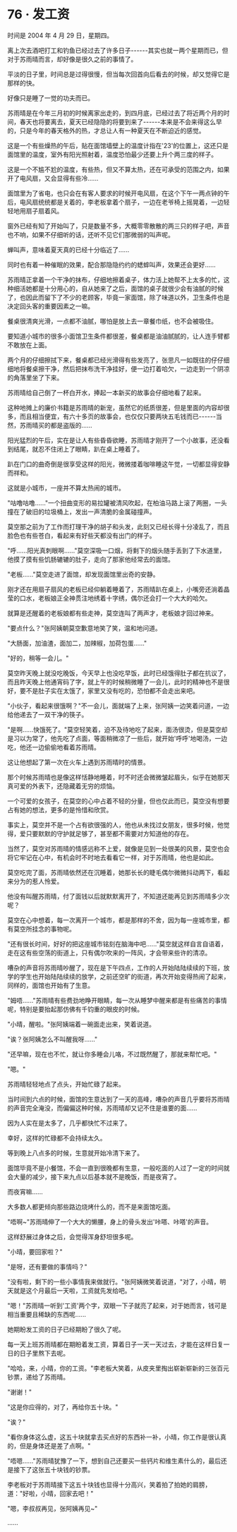 <link rel="stylesheet" href="../styles/text.css" />
<h1>76 · 发工资</h1>

时间是 2004 年 4 月 29 日，星期四。

离上次去酒吧打工和钓鱼已经过去了许多日子------其实也就一两个星期而已，但对于苏雨晴而言，却好像是很久之前的事情了。

平淡的日子里，时间总是过得很慢，但当每次回首向后看去的时候，却又觉得它是那样的快。

好像只是睡了一觉的功夫而已。

苏雨晴是在今年三月初的时候离家出走的，到四月底，已经过去了将近两个月的时间，春天也将要离去，夏天已经隐隐的将要到来了------本来是不会来得这么早的，只是今年的春天格外的热，才总让人有一种夏天在不断迫近的感觉。

这是一个有些燥热的午后，贴在面馆墙壁上的温度计指在'23'的位置上，这还只是面馆里的温度，室外有阳光照射着，温度恐怕最少还要上升个两三度的样子。

这是一个不尴不尬的温度，有些热，但又不算太热，还在可承受的范围之内，如果开了电风扇，又会显得有些冷......

面馆里为了省电，也只会在有客人要求的时候开电风扇，在这个下午一两点钟的午后，电风扇统统都是关着的，李老板拿着个扇子，一边在老爷椅上摇晃着，一边轻轻地用扇子扇着风。

窗外已经有知了开始叫了，只是数量不多，大概零零散散的两三只的样子吧，声音也不响，如果不仔细听的话，还听不见它们那微弱的叫声呢。

蝉叫声，意味着夏天真的已经十分临近了......

同时也有着一种催眠的效果，配合那隐隐约约的蟋蟀叫声，效果还会更好......

苏雨晴正拿着一个干净的抹布，仔细地擦着桌子，体力活上她帮不上太多的忙，这种细活她都是十分用心的，自从她来了之后，面馆的桌子就很少会有油腻的时候了，也因此而留下了不少的老顾客，毕竟一家面馆，除了味道以外，卫生条件也是决定回头客的重要因素之一嘛。

餐桌很清爽光滑，一点都不油腻，哪怕是放上去一章餐巾纸，也不会被吸住。

要知道小城市的很多小面馆卫生条件都很差，餐桌都是油油腻腻的，让人连手臂都不敢放在上面。

两个月的仔细擦拭下来，餐桌都已经光滑得有些发亮了，张思凡一如既往的仔仔细细地将餐桌擦干净，然后把抹布洗干净挂好，便一边打着哈欠，一边走到一个阴凉的角落里坐了下来。

苏雨晴给自己倒了一杯白开水，捧起一本新买的故事会仔细地看了起来。

这种地摊上的廉价书籍是苏雨晴的新宠，虽然它的纸质很差，但是里面的内容却很多，而且相当便宜，有六十多页的故事会，也仅仅只要两块五毛钱而已------当然，苏雨晴买的都是盗版的......

阳光猛烈的午后，实在是让人有些昏昏欲睡，苏雨晴才刚开了一个小故事，还没看到结尾，就忍不住闭上了眼睛，趴在桌上睡着了。

趴在门口的曲奇倒是很享受这样的阳光，微微搂着咖啡睡这午觉，一切都显得安静而祥和。

这就是小城市，一座并不算太热闹的城市。

"咕噜咕噜......"一个扭曲变形的易拉罐被清风吹起，在柏油马路上滚了两圈，一头撞在了破旧的垃圾桶上，发出一声清脆的金属碰撞声。

莫空那之前为了工作而打理干净的胡子和头发，此刻又已经长得十分凌乱了，而且脸色也有些苍白，看起来有好些天都没有出门的样子。

"呼......阳光真刺眼啊......"莫空深吸一口烟，将剩下的烟头随手丢到了下水道里，他摸了摸有些饥肠辘辘的肚子，走向了那家他经常去的面馆。

"老板......"莫空走进了面馆，却发现面馆里出奇的安静。

刚才还在用扇子扇风的老板已经仰躺着睡着了，苏雨晴趴在桌上，小嘴旁还淌着晶莹的口水，老板娘正全神贯注地绣着十字绣，偶尔还会打一个大大的哈欠。

就算是还醒着的老板娘都有些走神，莫空连叫了两声才，老板娘才回过神来。

"要点什么？"张阿姨朝莫空歉意地笑了笑，温和地问道。

"大肠面，加油渣，面加二，加辣椒，加荷包蛋......"

"好的，稍等一会儿。"

莫空昨天晚上就没吃晚饭，今天早上也没吃早饭，此时已经饿得肚子都在抗议了，而且昨天晚上他通宵码了字，就上午的时候稍微睡了一会儿，此时的精神也不是很好，要不是肚子实在太饿了，家里又没有吃的，恐怕都不会走出来吧。

"小伙子，看起来很饿啊？"不一会儿，面就端了上来，张阿姨一边笑着问道，一边给他递去了一双干净的筷子。

"是啊......快饿死了。"莫空轻笑着，迫不及待地吃了起来，面汤很烫，但是莫空却是习以为常了，他先吃了点面，等面稍微凉了一些后，就开始'呼呼'地喝汤，一边吃，他还一边偷偷地看着苏雨晴。

这让他想起了第一次在火车上遇到苏雨晴时的情景。

那个时候苏雨晴也是像这样恬静地睡着，时不时还会微微皱起眉头，似乎在她那天真可爱的外表下，还隐藏着无穷的烦恼。

一个可爱的女孩子，在莫空的心中占着不轻的分量，但也仅此而已，莫空没有想要占有她的想法，更多的是怜惜和欣赏。

事实上，莫空并不是一个占有欲很强的人，他也从未找过女朋友，很多时候，他觉得，爱只要默默的守护就足够了，甚至都不需要对方知道他的存在。

当然了，莫空对苏雨晴的情感远称不上爱，就像是见到一处很美的风景，莫空也会将它牢记在心中，有机会时不时地去看看它一样，对于苏雨晴，他也是如此。

莫空吃完了面，苏雨晴依然还在沉睡着，她那长长的睫毛偶尔微微抖动两下，看起来分为的惹人怜爱。

他没有叫醒苏雨晴，付了面钱以后就默默离开了，不知道还能再见到苏雨晴多少次呢？

莫空在心中想着，每一次离开一个城市，都是那样的不舍，因为每一座城市里，都有莫空所挂念的事物呢。

"还有很长时间，好好的把这座城市铭刻在脑海中吧......"莫空就这样自言自语着，走在这有些空荡的街道上，只有偶尔吹来的一阵风，才会带来些许的清凉。

嘈杂的声音将苏雨晴吵醒了，现在是下午四点，工作的人开始陆陆续续的下班，放学的学生也开始陆陆续续的放学，之前还空旷的街道，再次开始变得热闹了起来，同样的，面馆也开始有了生意。

"姆唔......"苏雨晴有些费劲地睁开眼睛，每一次从睡梦中醒来都是有些痛苦的事情呢，特别是要抬起那仿佛有千钧重的眼皮的时候。

"小晴，醒啦。"张阿姨端着一碗面走出来，笑着说道。

"诶？张阿姨怎么不叫醒我呀......"

"还早嘛，现在也不忙，就让你多睡会儿咯，不过既然醒了，那就来帮忙吧。"

"嗯。"

苏雨晴轻轻地点了点头，开始忙碌了起来。

当时间到六点的时候，面馆的生意达到了一天的高峰，嘈杂的声音几乎要将苏雨晴的声音完全淹没，而偏偏这种时候，苏雨晴却又记不住是谁要的面......

因为人实在是太多了，几乎都快忙不过来了。

幸好，这样的忙碌都不会持续太久。

等到晚上八点多的时候，生意就开始冷清下来了。

面馆毕竟不是小餐馆，不会一直到很晚都有生意，一般吃面的人过了一定的时间就会大量的减少，接下来九点以后基本就不是晚饭，而是夜宵了。

而夜宵嘛......

大多数人都更倾向那些路边烧烤什么的，而不是来面馆吃面。

"唔啊\~"苏雨晴伸了一个大大的懒腰，身上的骨头发出'咔嗒、咔嗒'的声音。

这样舒展过身体之后，会觉得浑身舒坦很多呢。

"小晴，要回家啦？"

"是呀，还有要做的事情吗？"

"没有啦，剩下的一些小事情我来做就行。"张阿姨微笑着说道，"对了，小晴，明天就是这个月最后一天啦，工资就先发给吧。"

"嗯！"苏雨晴一听到'工资'两个字，双眼一下子就亮了起来，对于她而言，钱可是相当重要且稀缺的东西呢......

她期盼发工资的日子已经期盼了很久了呢。

每一天上班苏雨晴都在期盼着发工资，算着日子一天一天过去，才能在这样日复一日的日子里熬下去呢。

"哈哈，来，小晴，你的工资。"李老板大笑着，从皮夹里掏出崭新崭新的三张百元钞票，递给了苏雨晴。

"谢谢！"

"这是你应得的，对了，再给你五十块。"

"诶？"

"看你身体这么虚，这五十块就拿去买点好的东西补一补，小晴，你工作是很认真的，但是身体还是差了点啊。"

"唔嗯......"苏雨晴犹豫了一下，想到自己还要买一些钙片和维生素什么的，最后还是接下了这张五十块钱的钞票。

李老板对于苏雨晴接下这五十块钱也显得十分高兴，笑着拍了拍她的肩膀，道："好啦，小晴，回家去吧！"

"嗯，李叔叔再见，张阿姨再见\~"

......
